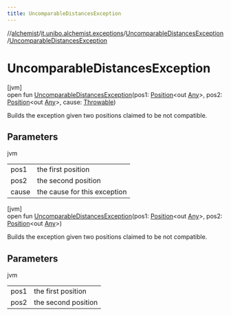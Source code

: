 ```yaml
---
title: UncomparableDistancesException
---
```

//[alchemist](../../../index.html)/[it.unibo.alchemist.exceptions](../index.html)/[UncomparableDistancesException](index.html)/[UncomparableDistancesException](-uncomparable-distances-exception.html)



# UncomparableDistancesException



[jvm]\
open fun [UncomparableDistancesException](-uncomparable-distances-exception.html)(pos1: [Position](../../it.unibo.alchemist.model.interfaces/-position/index.html)<out [Any](https://kotlinlang.org/api/latest/jvm/stdlib/kotlin/-any/index.html)>, pos2: [Position](../../it.unibo.alchemist.model.interfaces/-position/index.html)<out [Any](https://kotlinlang.org/api/latest/jvm/stdlib/kotlin/-any/index.html)>, cause: [Throwable](https://docs.oracle.com/javase/8/docs/api/java/lang/Throwable.html))



Builds the exception given two positions claimed to be not compatible.



## Parameters


jvm

| | |
|---|---|
| pos1 | the first position |
| pos2 | the second position |
| cause | the cause for this exception |





[jvm]\
open fun [UncomparableDistancesException](-uncomparable-distances-exception.html)(pos1: [Position](../../it.unibo.alchemist.model.interfaces/-position/index.html)<out [Any](https://kotlinlang.org/api/latest/jvm/stdlib/kotlin/-any/index.html)>, pos2: [Position](../../it.unibo.alchemist.model.interfaces/-position/index.html)<out [Any](https://kotlinlang.org/api/latest/jvm/stdlib/kotlin/-any/index.html)>)



Builds the exception given two positions claimed to be not compatible.



## Parameters


jvm

| | |
|---|---|
| pos1 | the first position |
| pos2 | the second position |




